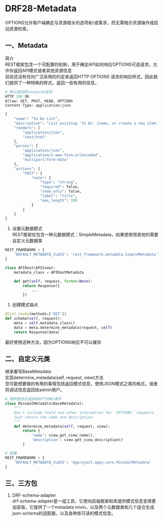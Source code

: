 # DRF28-Metadata
OPTIONS允许客户端确定与资源相关的选项和/或需求，而无需暗示资源操作或启动资源检索。


## 一、Metadata

简介  
REST框架包含一个可配置的机制，用于确定API如何响应OPTIONS可选请求。允许你返回API模式或者其他资源信息  
目前还没有任何广泛采用的约定来返回HTTP OPTIONS 请求的响应样式，因此我们提供了一种特殊的样式，返回一些有用的信息。
```python
# 默认返回的response信息
HTTP 200 OK
Allow: GET, POST, HEAD, OPTIONS
Content-Type: application/json

{
    "name": "To Do List",
    "description": "List existing 'To Do' items, or create a new item.",
    "renders": [
        "application/json",
        "text/html"
    ],
    "parses": [
        "application/json",
        "application/x-www-form-urlencoded",
        "multipart/form-data"
    ],
    "actions": {
        "POST": {
            "note": {
                "type": "string",
                "required": false,
                "read_only": false,
                "label": "title",
                "max_length": 100
            }
        }
    }
}
```

1. 设置元数据模式  
REST框架仅包含一种元数据模式：SimpleMetadata，如果想使用其他的需要自定义元数据类
```python
REST_FRAMEWORK = {
    'DEFAULT_METADATA_CLASS': 'rest_framework.metadata.SimpleMetadata'
}

class APIRoot(APIView):
    metadata_class = APIRootMetadata

    def get(self, request, format=None):
        return Response({
            ...
        })
```

1. 创建模式端点
```python
@list_route(methods=['GET'])
def schema(self, request):
    meta = self.metadata_class()
    data = meta.determine_metadata(request, self)
    return Response(data)
```
最好使用这种方法，因为OPTIONS响应不可以缓存


## 二、自定义元类
继承重写BaseMetadata  
实现determine_metadata(self, request, view)方法  
您可能想要做的有用的事情包括返回模式信息，使用JSON模式之类的格式，或者将调试信息返回给admin用户。
```python
# 限制信息仅返回给OPTIONS请求
class MinimalMetadata(BaseMetadata):
    """
    Don't include field and other information for `OPTIONS` requests.
    Just return the name and description.
    """
    def determine_metadata(self, request, view):
        return {
            'name': view.get_view_name(),
            'description': view.get_view_description()
        }

# 配置
REST_FRAMEWORK = {
    'DEFAULT_METADATA_CLASS': 'myproject.apps.core.MinimalMetadata'
}
```

## 三、三方包

1. DRF-schema-adapter  
drf-schema-adapter是一组工具，它使向前端框架和库提供模式信息变得更加容易。它提供了一个metadata mixin，以及两个元数据类和几个适合生成json-schema的适配器，以及各种库可读的模式信息。
